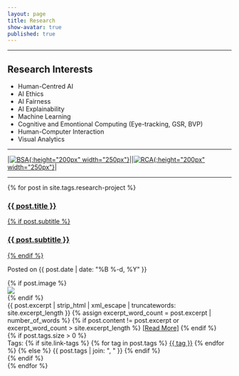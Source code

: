 ```yaml
---
layout: page
title: Research
show-avatar: true
published: true
---
```



----
 ## Research Interests ##  
- Human-Centred AI
- AI Ethics
- AI Fairness
- AI Explainability
- Machine Learning
- Cognitive and Emontional Computing (Eye-tracking, GSR, BVP)
- Human-Computer Interaction
- Visual Analytics


----
<!---
<div style="width:600px; height:400px; overflow:scroll; overflow-x: hidden; overflow-y: hidden;">
      <a href="http://ifip-tc13.org/awards/">
        <img style=" float:center; display:inline"  src="/img/INTERACT2017_Award_The Brian Shackel Award.jpg" 
             title="The Brian Shackel Award" 
             width="250" height="200" alt="best paper award" hspace="20" /></a>
      <a href="/img/INTERACT2017_Award_small.jpg">
        <img style=" float:center; display:inline"  src="/img/INTERACT2017_Award_small.jpg" 
             title="Reviewers' Choice Award"
             width="200" height="300" alt="Reviews' Choice Award" hspace="20" /></a>
 </div>
--->

|[![BSA](/img/INTERACT2017_Award_Brian_Shackel.jpg){:height="200px" width="250px"}](http://ifip-tc13.org/awards/)||[![RCA](/img/INTERACT2017_Award_small.jpg){:height="200px" width="250px"}](/img/INTERACT2017_Award_small.jpg)|


----




<div class="posts-list">
  {% for post in site.tags.research-project %}
  <article class="post-preview">
    <a href="{{ post.url | prepend: site.baseurl }}">
      <h3 class="post-title">{{ post.title }}</h3>
      {% if post.subtitle %}
      <h3 class="post-subtitle">
        {{ post.subtitle }}
      </h3>
      {% endif %}
    </a>
    <p class="post-meta">
      Posted on {{ post.date | date: "%B %-d, %Y" }}
    </p>
    <div class="post-entry-container">
      {% if post.image %}
      <div class="post-image">
        <a href="{{ post.url | prepend: site.baseurl }}">
          <img src="{{ post.image }}">
        </a>
      </div>
      {% endif %}
      <div class="post-entry">
        {{ post.excerpt | strip_html | xml_escape | truncatewords: site.excerpt_length }}
        {% assign excerpt_word_count = post.excerpt | number_of_words %}
        {% if post.content != post.excerpt or excerpt_word_count > site.excerpt_length %}
          <a href="{{ post.url | prepend: site.baseurl }}" class="post-read-more">[Read&nbsp;More]</a>
        {% endif %}
      </div>
    </div>
    {% if post.tags.size > 0 %}
    <div class="blog-tags">
      Tags:
      {% if site.link-tags %}
      {% for tag in post.tags %}
      <a href="{{ site.baseurl }}/tags#{{ tag }}">{{ tag }}</a>
      {% endfor %}
      {% else %}
        {{ post.tags | join: ", " }}
      {% endif %}
    </div>
    {% endif %}

   </article>
  {% endfor %}
</div>


